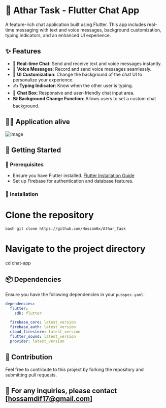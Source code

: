 # 📱 Athar Task - Flutter Chat App

A feature-rich chat application built using Flutter. This app includes real-time messaging with text and voice messages, background customization, typing indicators, and an enhanced UI experience.

## ✨ Features

- 💬 **Real-time Chat**: Send and receive text and voice messages instantly.
- 🎤 **Voice Messages**: Record and send voice messages seamlessly.
- 🎨 **UI Customization**: Change the background of the chat UI to personalize your experience.
- ✍️ **Typing Indicator**: Know when the other user is typing.
- 📝 **Chat Box**: Responsive and user-friendly chat input area.
- 🖼️ **Background Change Function**: Allows users to set a custom chat background.

## 📸 ِApplication alive
![image](https://github.com/user-attachments/assets/cc8505ec-b840-42d2-99bd-e53fb9f99f5d)

## 🚀 Getting Started

### 📌 Prerequisites

- Ensure you have Flutter installed. [Flutter Installation Guide](https://docs.flutter.dev/get-started/install)
- Set up Firebase for authentication and database features.

### 🔧 Installation

# Clone the repository

``bash
git clone https://github.com/Hossam0x/Athar_Task
``

# Navigate to the project directory
cd chat-app

## 📦 Dependencies

Ensure you have the following dependencies in your `pubspec.yaml`:

```yaml
dependencies:
  flutter:
    sdk: flutter

  firebase_core: latest_version
  firebase_auth: latest_version
  cloud_firestore: latest_version
  flutter_sound: latest_version
  provider: latest_version
```

## 🤝 Contribution

Feel free to contribute to this project by forking the repository and submitting pull requests.

## 📩 For any inquiries, please contact [hossamdif17@gmail.com]


